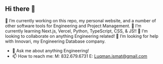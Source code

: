 ## Hi there 👋

🔭 I’m currently working on this repo, my personal website, and a number of other software tools for Engineering and Project Management.
🌱 I’m currently learning Next.js, Vercel, Python, TypeScript, CSS, & JS!!
👯 I’m looking to collaborate on anything Engineering related! 
🤔 I’m looking for help with Innovari, my Engineering Database company.
- 💬 Ask me about anything Engineering!
- 📫 How to reach me:
    M: 832.679.6731
    E: Luqman.ismat@gmail.com
